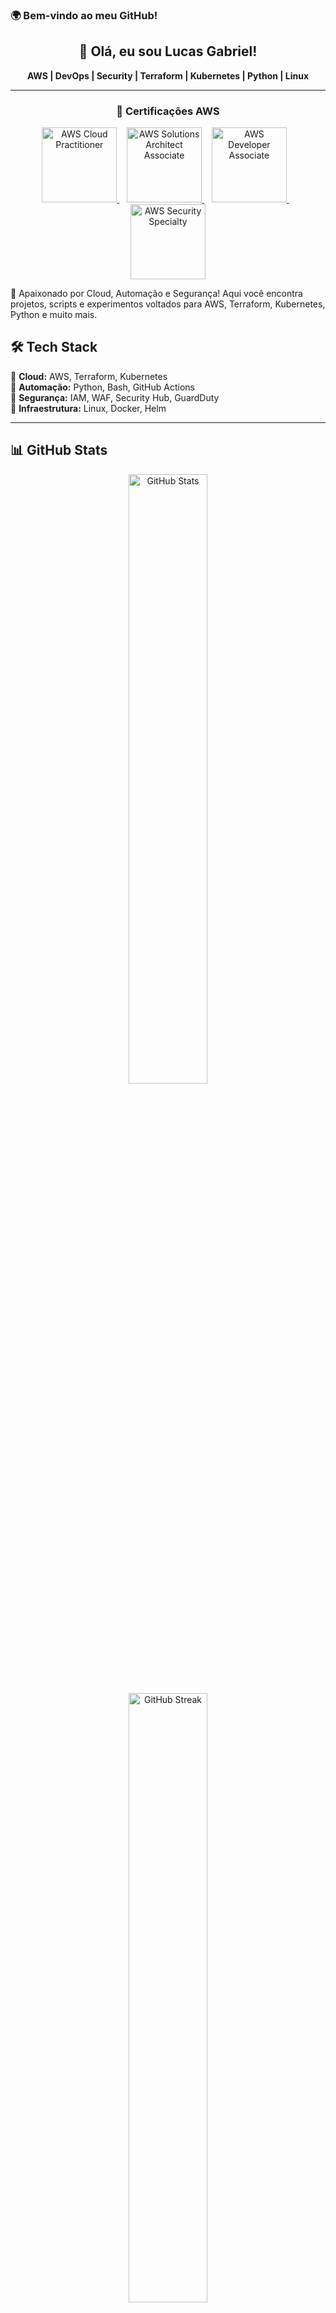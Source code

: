 ### 🌍 Bem-vindo ao meu GitHub!

<div align="center">
  <h2>👋 Olá, eu sou Lucas Gabriel!</h2>
  <p><strong>AWS | DevOps | Security | Terraform | Kubernetes | Python | Linux</strong></p>
</div>

---

<div align="center">

### 🚀 Certificações AWS

<a href="https://aws.amazon.com/certification/certified-cloud-practitioner/">
  <img src="https://github.com/gustavoguanabara/aws-certifications/blob/main/aws-certified-cloud-practitioner.png?raw=true" width="120" alt="AWS Cloud Practitioner"/>
</a>
&nbsp;&nbsp;
<a href="https://aws.amazon.com/certification/certified-solutions-architect-associate/">
  <img src="https://github.com/gustavoguanabara/aws-certifications/blob/main/aws-certified-solutions-architect-associate.png?raw=true" width="120" alt="AWS Solutions Architect Associate"/>
</a>
&nbsp;&nbsp;
<a href="https://aws.amazon.com/certification/certified-developer-associate/">
  <img src="https://github.com/gustavoguanabara/aws-certifications/blob/main/aws-certified-developer-associate.png?raw=true" width="120" alt="AWS Developer Associate"/>
</a>
&nbsp;&nbsp;
<a href="https://aws.amazon.com/certification/certified-security-specialty/">
  <img src="https://github.com/gustavoguanabara/aws-certifications/blob/main/aws-certified-security-specialty.png?raw=true" width="120" alt="AWS Security Specialty"/>
</a>

</div>

🚀 Apaixonado por Cloud, Automação e Segurança! Aqui você encontra projetos, scripts e experimentos voltados para AWS, Terraform, Kubernetes, Python e muito mais.

## 🛠️ Tech Stack

🔹 **Cloud:** AWS, Terraform, Kubernetes  
🔹 **Automação:** Python, Bash, GitHub Actions  
🔹 **Segurança:** IAM, WAF, Security Hub, GuardDuty  
🔹 **Infraestrutura:** Linux, Docker, Helm  

---

## 📊 GitHub Stats

<div align="center">
  <img src="https://github-readme-stats.vercel.app/api?username=secopsninjaaws&show_icons=true&theme=radical" width="50%" alt="GitHub Stats">
  <img src="https://github-readme-streak-stats.herokuapp.com/?user=secopsninjaaws&theme=radical" width="50%" alt="GitHub Streak">
</div>


## 📬 Conecte-se Comigo

<div align="center">
  <a href="https://www.linkedin.com/in/lucasgabrieldiniz/" target="_blank"><img src="https://img.shields.io/badge/LinkedIn-blue?style=for-the-badge&logo=linkedin" alt="LinkedIn"></a>
  <a href="mailto:lucas@secopsninjaaws.com.br"><img src="https://img.shields.io/badge/Email-D14836?style=for-the-badge&logo=gmail&logoColor=white" alt="Email"></a>
</div>

---

⚡ **Dica Rápida:** *Automação e segurança são a chave para um ambiente escalável e confiável!*
